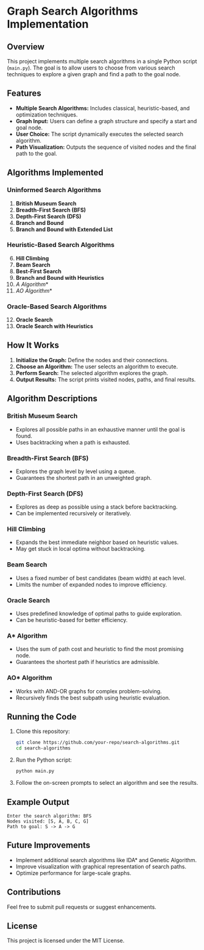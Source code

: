 # Graph Search Algorithms Implementation

## Overview
This project implements multiple search algorithms in a single Python script (`main.py`). The goal is to allow users to choose from various search techniques to explore a given graph and find a path to the goal node.

## Features
- **Multiple Search Algorithms:** Includes classical, heuristic-based, and optimization techniques.
- **Graph Input:** Users can define a graph structure and specify a start and goal node.
- **User Choice:** The script dynamically executes the selected search algorithm.
- **Path Visualization:** Outputs the sequence of visited nodes and the final path to the goal.

## Algorithms Implemented
### Uninformed Search Algorithms
1. **British Museum Search**
2. **Breadth-First Search (BFS)**
3. **Depth-First Search (DFS)**
4. **Branch and Bound**
5. **Branch and Bound with Extended List**

### Heuristic-Based Search Algorithms
6. **Hill Climbing**
7. **Beam Search**
8. **Best-First Search**
9. **Branch and Bound with Heuristics**
10. **A* Algorithm**
11. **AO* Algorithm**

### Oracle-Based Search Algorithms
12. **Oracle Search**
13. **Oracle Search with Heuristics**

## How It Works
1. **Initialize the Graph:** Define the nodes and their connections.
2. **Choose an Algorithm:** The user selects an algorithm to execute.
3. **Perform Search:** The selected algorithm explores the graph.
4. **Output Results:** The script prints visited nodes, paths, and final results.

## Algorithm Descriptions
### British Museum Search
- Explores all possible paths in an exhaustive manner until the goal is found.
- Uses backtracking when a path is exhausted.

### Breadth-First Search (BFS)
- Explores the graph level by level using a queue.
- Guarantees the shortest path in an unweighted graph.

### Depth-First Search (DFS)
- Explores as deep as possible using a stack before backtracking.
- Can be implemented recursively or iteratively.

### Hill Climbing
- Expands the best immediate neighbor based on heuristic values.
- May get stuck in local optima without backtracking.

### Beam Search
- Uses a fixed number of best candidates (beam width) at each level.
- Limits the number of expanded nodes to improve efficiency.

### Oracle Search
- Uses predefined knowledge of optimal paths to guide exploration.
- Can be heuristic-based for better efficiency.

### A* Algorithm
- Uses the sum of path cost and heuristic to find the most promising node.
- Guarantees the shortest path if heuristics are admissible.

### AO* Algorithm
- Works with AND-OR graphs for complex problem-solving.
- Recursively finds the best subpath using heuristic evaluation.

## Running the Code
1. Clone this repository:
   ```sh
   git clone https://github.com/your-repo/search-algorithms.git
   cd search-algorithms
   ```
2. Run the Python script:
   ```sh
   python main.py
   ```
3. Follow the on-screen prompts to select an algorithm and see the results.

## Example Output
```
Enter the search algorithm: BFS
Nodes visited: [S, A, B, C, G]
Path to goal: S -> A -> G
```

## Future Improvements
- Implement additional search algorithms like IDA* and Genetic Algorithm.
- Improve visualization with graphical representation of search paths.
- Optimize performance for large-scale graphs.

## Contributions
Feel free to submit pull requests or suggest enhancements.

## License
This project is licensed under the MIT License.

